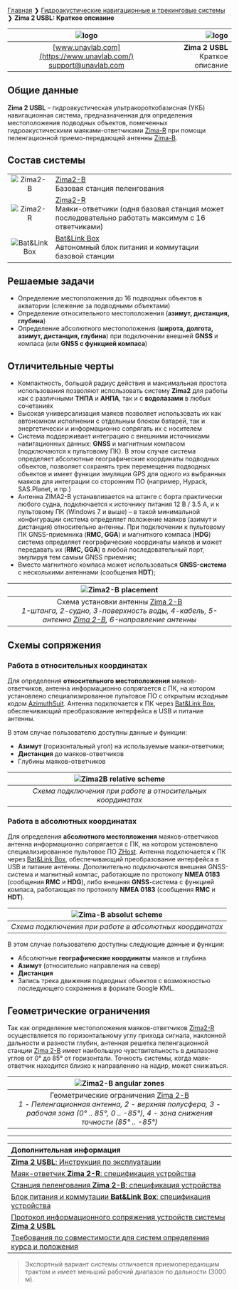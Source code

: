 [Главная](/README_RU) ❯ [Гидроакустические навигационные и трекинговые системы](/navigation_and_tracking_systems_ru) ❯ **Zima 2 USBL: Краткое опсиание**

<div style="page-break-after: always;"></div>

| ![logo](/documentation/sm_logo.png) | ![logo](/documentation/zima_package.png) |
| :---: | ---: |
| [www.unavlab.com](https://www.unavlab.com/) <br/> [support@unavlab.com](mailto:support@unavlab.com) | **Zima 2 USBL** <br/> Краткое описание |

<div style="page-break-after: always;"></div>

## Общие данные
**Zima 2 USBL** – гидроакустическая ультракороткобазисная (УКБ) навигационная система, предназначенная для определения местоположения подводных объектов, помеченных гидроакустическими маяками-ответчиками [Zima-R](Zima_R_Specification_ru.md) при помощи пеленгационной приемо-передающей антенны [Zima-B](Zima_B_Specification_ru.md).

<div style="page-break-after: always;"></div>

## Состав системы

|  |  |
| :---: | :--- |
| ![Zima2-B](/documentation/def_zima_b_ant.png) | [Zima2-B](Zima2B_Specification_ru.md) <br/> Базовая станция пеленгования |
| ![Zima2-R](/documentation/zima_r.png) | [Zima2-R](Zima2R_Specification_ru.md) <br/> Маяки-ответчики (одня базовая станция может последовательно работать максимум с 16 ответчиками) |
| ![Bat&Link Box](/documentation/batnlinkbox.png) | [Bat&Link Box](Bat_n_link_box_Specification_ru.md) <br/> Автономный блок питания и коммутации базовой станции |

<div style="page-break-after: always;"></div>

## Решаемые задачи
* Определение местоположения до 16 подводных объектов в акватории (слежение за подводными объектами)
* Определение относительного местоположения (**азимут, дистанция, глубина**)
* Определение абсолютного местоположения (**широта, долгота, азимут, дистанция, глубина**) при подключении внешней **GNSS** и компаса (или **GNSS с функцией компаса**)

<div style="page-break-after: always;"></div>

## Отличительные черты
* Компактность, большой радиус действия и максимальная простота использования позволяют использовать систему **Zima2** для работы как с различными **ТНПА** и **АНПА**, так и с **водолазами** в любых сочетаниях
* Высокая универсализация маяков позволяет использовать их как автономном исполнении с отдельным блоком батарей, так и энергетически и информационно сопрягать их с носителем
* Система поддерживает интеграцию с внешними источниками навигационных данных: **GNSS** и магнитным компасом (подключаются к пультовому ПК). В этом случае система определяет абсолютные географические координаты подводных объектов, позволяет сохранять трек перемещения подводных объектов и имеет функции эмуляции GPS для одного из выбранных маяков для интеграции со сторонним ПО (например, Hypack, SAS.Planet, и пр.)
* Антенна ZIMA2-B устанавливается на штанге с борта практически любого судна, подключается к источнику питания 12 В / 3.5 А, и к пультовому ПК (Windows 7 и выше) – в такой минимальной конфигурации система определяет положение маяков (азимут и дистанция) относительно антенны. При подключении к пультовому ПК GNSS-приемника (**RMC, GGA**) и магнитного компаса (**HDG**) система определяет географические координаты маяков и может передавать их (**RMC, GGA**) в любой последовательный порт, эмулируя тем самым GNSS приемник;
* Вместо магнитного компаса может использоваться **GNSS-система** с несколькими антеннами (сообщения **HDT**);

<div style="page-break-after: always;"></div>

| ![Zima2-B placement](/documentation/zima_boat_placement.png) |
| :---: |
| Схема установки антенны [Zima 2-B](Zima2B_Specification_ru.md) <br/> _1-штанга, 2-судно, 3-поверхность воды, 4-кабель, 5-антенна [Zima 2-B](Zima2B_Specification_ru.md), 6-направление антенны_ |

<div style="page-break-after: always;"></div>

## Схемы сопряжения

### Работа в относительных координатах
Для определения **относительного местоположения** маяков-ответчиков, антенна информационно сопрягается с ПК, на котором установлено специализированное пультовое ПО с открытым исходным кодом [AzimuthSuit](https://github.com/ucnl/AzimuthSuit). Антенна подключается к ПК через [Bat&Link Box](Bat_n_link_box_Specification_ru.md), обеспечивающий преобразование интерфейса в USB и питание антенны. 

В этом случае пользователю доступны данные и функции:
* **Азимут** (горизонтальный угол) на используемые маяки-ответчики;
* **Дистанция** до маяков-ответчиков
* Глубины маяков-ответчиков


| ![Zima2B relative scheme](/documentation/zima2_relative_scheme.png) |
| :---: |
| _Схема подключения при работе в относительных координатах_ |

<div style="page-break-after: always;"></div>

### Работа в абсолютных координатах
Для определения **абсолютного местопложения** маяков-ответчиков антенна информационно сопрягается с ПК, на котором установлено специализированное пультовое ПО [ZHost](https://github.com/ucnl/ZHost). Антенна подключается к ПК через [Bat&Link Box](Bat_n_link_box_Specification_ru.md), обеспечивающий преобразование интерфейса в USB и питание антенны. Дополнительно подключаются внешняя GNSS-система и магнитный компас, работающие по протоколу **NMEA 0183** (сообщения **RMC** и **HDG**), либо внешняя **GNSS**-система с функцией компаса, работающая по протоколу **NMEA 0183** (сообщения **RMC** и **HDT**).

| ![Zima-B absolut scheme](/documentation/zima2_abs_scheme.png) |
| :---: |
| _Схема подключения при работе в абсолютных координатах_ |

В этом случае пользователю доступны следующие данные и функции:
* Абсолютные **географические координаты** маяков и глубина
* **Азимут** (относительно направления на север)
* **Дистанция**
* Запись трека движения подводных объектов с возможностью последующего сохранения в формате Google KML.

<div style="page-break-after: always;"></div>

## Геометрические ограничения

Так как определение местоположения маяков-ответчиков [Zima2-R](Zima2R_Specification_ru.md) осуществляется по горизонтальному углу прихода сигнала, наклонной дальности и разности глубин, антенная решетка пеленгационной станции [Zima 2-B](Zima2B_Specification_ru.md) имеет наибольшую чувствительность в диапазоне углов от 0° до 85° от горизонтали. Точность системы, когда маяк-ответчик находится близко к направлению на надир, может снижаться.

| ![Zima2-B angular zones](/documentation/zima2_geometric_limitations.png) |
| :---: |
| Геометрические ограничения [Zima 2-B](Zima2B_Specification_ru.md) <br/> _1 - Пеленгационная антенна, 2 - верхняя полусфера, 3 - рабочая зона (0° .. 85°, 0 .. -85°), 4 - зона снижения точности (85° .. -85°)_ |

<div style="page-break-after: always;"></div>

_________  

| **Дополнительная информация** |
| :--- |
| [**Zima 2 USBL**: Инструкция по эксплуатации](Zima2_Users_manual_ru.md) |
| [Маяк-ответчик **Zima 2-R**: спецификация устройства](Zima2R_Specification_ru.md) |
| [Станция пеленгования **Zima 2-B**: спецификация устройства](Zima2B_Specification_ru.md) |
| [Блок питания и коммутации **Bat&Link Box**: спецификация устройства](Bat_n_link_box_Specification_ru.md) |
| [Протокол информационного сопряжения устройств системы **Zima 2 USBL**](Zima2_Protocol_Specification_ru.md) |
| [Требования по совместимости для систем определения курса и положения](Zima_GNSS_requirements_ru.md) |

> Экспортный вариант системы отличается приемопередающим трактом и имеет меньший рабочий диапазон по дальности (3000 м).

